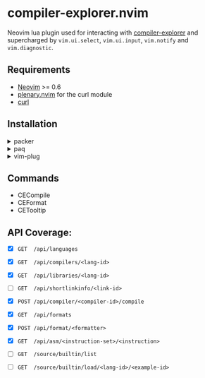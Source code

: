 # compiler-explorer.nvim

Neovim lua plugin used for interacting with
[compiler-explorer](https://godbolt.org/) and supercharged by `vim.ui.select`,
`vim.ui.input`, `vim.notify` and `vim.diagnostic`.

## Requirements
- [Neovim](https://neovim.io/) >= 0.6
- [plenary.nvim](https://github.com/nvim-lua/plenary.nvim/) for the curl module
- [curl](https://curl.se/)

## Installation

<details>
<summary>packer</summary>

```lua
require('packer').startup(function()
  use {
    'krady21/compiler-explorer.nvim', requires = { 'nvim-lua/plenary.nvim' }
  }
end
```
</details>

<details>
<summary>paq</summary>

```lua
require("paq") {
  {'krady21/compiler-explorer.nvim'};
  {'nvim-lua/plenary.nvim'};
}
```

</details>

<details>
<summary>vim-plug</summary>

```vim
Plug 'krady21/compiler-explorer.nvim'
Plug 'nvim-lua/plenary.nvim'
```

</details>

## Commands
- CECompile
- CEFormat
- CETooltip

## API Coverage:
- [x] `GET  /api/languages`
- [x] `GET  /api/compilers/<lang-id>`
- [x] `GET  /api/libraries/<lang-id>`
- [ ] `GET  /api/shortlinkinfo/<link-id>`
- [x] `POST /api/compiler/<compiler-id>/compile`
- [x] `GET  /api/formats`
- [x] `POST /api/format/<formatter>`
- [x] `GET  /api/asm/<instruction-set>/<instruction>`
- [ ] `GET  /source/builtin/list`
- [ ] `GET  /source/builtin/load/<lang-id>/<example-id>`

